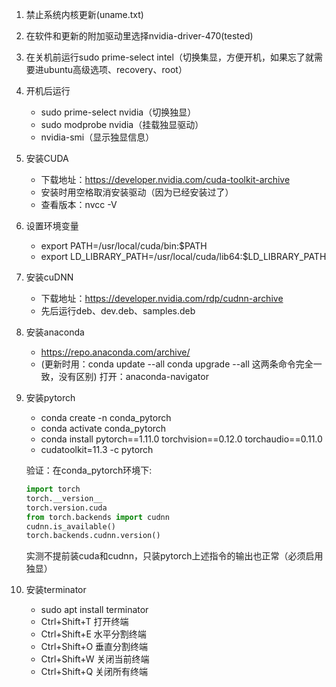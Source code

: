 1. 禁止系统内核更新(uname.txt)

2. 在软件和更新的附加驱动里选择nvidia-driver-470(tested)

3. 在关机前运行sudo prime-select intel（切换集显，方便开机，如果忘了就需要进ubuntu高级选项、recovery、root）

4. 开机后运行
   
   - sudo prime-select nvidia（切换独显）
   - sudo modprobe nvidia（挂载独显驱动）
   - nvidia-smi（显示独显信息）
   
5. 安装CUDA
   - 	下载地址：https://developer.nvidia.com/cuda-toolkit-archive
   - 	安装时用空格取消安装驱动（因为已经安装过了）
   - 	查看版本：nvcc -V

6. 设置环境变量
   - 	export PATH=/usr/local/cuda/bin:\$PATH
   - 	export LD_LIBRARY_PATH=/usr/local/cuda/lib64:\$LD_LIBRARY_PATH

7. 安装cuDNN
   - 	下载地址：https://developer.nvidia.com/rdp/cudnn-archive
   - 	先后运行deb、dev.deb、samples.deb

8. 安装anaconda
   - 	https://repo.anaconda.com/archive/
   - 	(更新时用：conda update --all conda upgrade --all 这两条命令完全一致，没有区别)
   	打开：anaconda-navigator

9. 安装pytorch
   - 	conda create -n conda_pytorch
   - 	conda activate conda_pytorch
   - 	conda install pytorch==1.11.0 torchvision==0.12.0 torchaudio==0.11.0
   - 	cudatoolkit=11.3 -c pytorch

	验证：在conda_pytorch环境下:
	
	```python
	import torch
	torch.__version__
	torch.version.cuda
	from torch.backends import cudnn
	cudnn.is_available()
	torch.backends.cudnn.version()
	```
	
	实测不提前装cuda和cudnn，只装pytorch上述指令的输出也正常（必须启用独显）
	
10. 安装terminator
    
    - sudo apt install terminator
    - Ctrl+Shift+T	打开终端
    - Ctrl+Shift+E	水平分割终端
    - Ctrl+Shift+O	垂直分割终端
    - Ctrl+Shift+W	关闭当前终端
    - Ctrl+Shift+Q	关闭所有终端